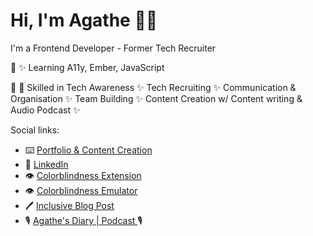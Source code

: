 # Hi, I'm Agathe 👩‍💻

I'm a Frontend Developer - Former Tech Recruiter

🧠 ✨ Learning A11y, Ember, JavaScript

💪 🎇  Skilled in Tech Awareness ✨ Tech Recruiting ✨ Communication & Organisation ✨ Team Building ✨ Content Creation w/ Content writing & Audio Podcast ✨

Social links:
-  ⌨️ <a href='https://agathe-badia.netlify.app/'> Portfolio & Content Creation</a>
-  🤝 <a href='https://www.linkedin.com/in/agathe-badia/'> LinkedIn</a>
- 👁️ <a href='https://github.com/Agathebadia/colorblind-extension'>Colorblindness Extension</a>
- 👁️ <a href='https://colorblindness-emulator.netlify.app/'>Colorblindness Emulator</a>
- 🖊️ <a href='https://inclusive-blog-post.netlify.app/'> Inclusive Blog Post</a>
- 🎙️ <a href='https://www.buzzsprout.com/1248158'> Agathe's Diary | Podcast </a>🎙️ 
